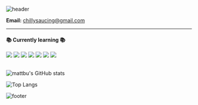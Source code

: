 ![header](https://capsule-render.vercel.app/api?type=waving&height=180&section=header&text=Hyeonuk's&nbsp;Github&fontSize=32&fontColor=f9f7f5&color=203261&fontAlign=20&fontAlignY=32)
 
<span><b>Email:</b></span>
chillysaucing@gmail.com

<hr>
  
#### 📚 Currently learning 📚

<div>
  <img src="https://img.shields.io/badge/JavaScript-F7DF1E?style=flat&logo=JavaScript&logoColor=white"/>

  <img src="https://img.shields.io/badge/Vue.js-4FC08D?style=flat&logo=Vue.js&logoColor=white"/>

  <img src="https://img.shields.io/badge/Nuxt.js-00DC82?style=flat&logo=Nuxt.js&logoColor=white"/>

  <img src="https://img.shields.io/badge/React-61DAFB?style=flat&logo=React&logoColor=white"/>

  <img src="https://img.shields.io/badge/Next.js-000000?style=flat&logo=Next.js&logoColor=white"/>

  <img src="https://img.shields.io/badge/TypeScript-3178C6?style=flat&logo=TypeScript&logoColor=white"/>

  <img src="https://img.shields.io/badge/AWS-232F3E?style=flat&logo=Amazon AWS&logoColor=white"/>

</div>
<br>

![mattbu's GitHub stats](https://github-readme-stats.vercel.app/api?username=mattbu&show_icons=true)

![Top Langs](https://github-readme-stats.vercel.app/api/top-langs/?username=mattbu&layout=compact)

![footer](https://capsule-render.vercel.app/api?type=waving&height=100&section=footer&color=203261)

<!--
**mattbu/mattbu** is a ✨ _special_ ✨ repository because its `README.md` (this file) appears on your GitHub profile.

Here are some ideas to get you started:

- 🔭 I’m currently working on ...
- 🌱 I’m currently learning ...
- 👯 I’m looking to collaborate on ...
- 🤔 I’m looking for help with ...
- 💬 Ask me about ...
- 📫 How to reach me: ...
- 😄 Pronouns: ...
- ⚡ Fun fact: ...
-->
